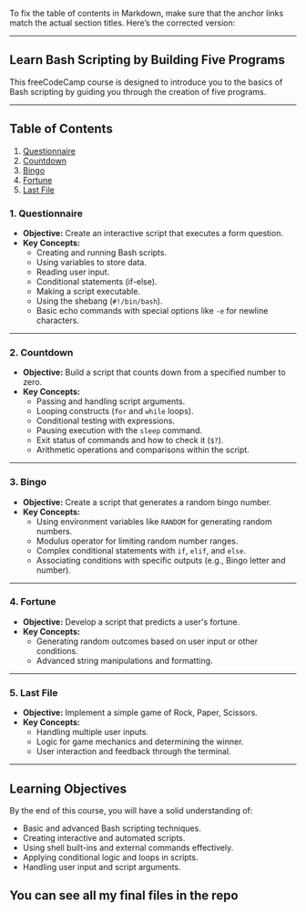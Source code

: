 To fix the table of contents in Markdown, make sure that the anchor links match the actual section titles. Here’s the corrected version:

---

## Learn Bash Scripting by Building Five Programs

This freeCodeCamp course is designed to introduce you to the basics of Bash scripting by guiding you through the creation of five programs.

---

## Table of Contents
1. [Questionnaire](#1-questionnaire)
2. [Countdown](#2-countdown)
3. [Bingo](#3-bingo)
4. [Fortune](#4-fortune)
5. [Last File](#5-last-file)

### 1. **Questionnaire**
   - **Objective:** Create an interactive script that executes a form question.
   - **Key Concepts:**
     - Creating and running Bash scripts.
     - Using variables to store data.
     - Reading user input.
     - Conditional statements (if-else).
     - Making a script executable.
     - Using the shebang (`#!/bin/bash`).
     - Basic echo commands with special options like `-e` for newline characters.

---

### 2. **Countdown**
   - **Objective:** Build a script that counts down from a specified number to zero.
   - **Key Concepts:**
     - Passing and handling script arguments.
     - Looping constructs (`for` and `while` loops).
     - Conditional testing with expressions.
     - Pausing execution with the `sleep` command.
     - Exit status of commands and how to check it (`$?`).
     - Arithmetic operations and comparisons within the script.

---

### 3. **Bingo**
   - **Objective:** Create a script that generates a random bingo number.
   - **Key Concepts:**
     - Using environment variables like `RANDOM` for generating random numbers.
     - Modulus operator for limiting random number ranges.
     - Complex conditional statements with `if`, `elif`, and `else`.
     - Associating conditions with specific outputs (e.g., Bingo letter and number).

---

### 4. **Fortune**
   - **Objective:** Develop a script that predicts a user's fortune.
   - **Key Concepts:**
     - Generating random outcomes based on user input or other conditions.
     - Advanced string manipulations and formatting.

---

### 5. **Last File**
   - **Objective:** Implement a simple game of Rock, Paper, Scissors.
   - **Key Concepts:**
     - Handling multiple user inputs.
     - Logic for game mechanics and determining the winner.
     - User interaction and feedback through the terminal.

---

## Learning Objectives
By the end of this course, you will have a solid understanding of:
- Basic and advanced Bash scripting techniques.
- Creating interactive and automated scripts.
- Using shell built-ins and external commands effectively.
- Applying conditional logic and loops in scripts.
- Handling user input and script arguments.

## You can see all my final files in the repo